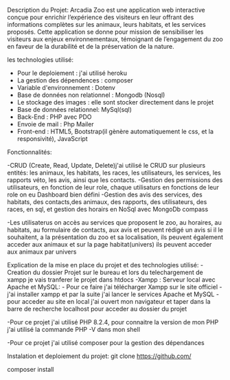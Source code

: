 Description du Projet:
Arcadia Zoo est une application web interactive conçue pour enrichir l’expérience des visiteurs en leur offrant des informations complètes sur les animaux, leurs habitats, et les services proposés. Cette application se donne pour mission de sensibiliser les visiteurs aux enjeux environnementaux, témoignant de l’engagement du zoo en faveur de la durabilité et de la préservation de la nature.

les technologies utilisé:

-   Pour le deploiement : j'ai utilisé heroku
-   La gestion des dépendences : composer
-   Variable d'environnement : Dotenv
-   Base de données non relationnel : Mongodb (Nosql)
-   Le stockage des images : elle sont stocker directement dans le projet
-   Base de données relationnel: MySql(sql)
-   Back-End : PHP avec PDO
-   Envoie de mail : Php Mailer
-   Front-end : HTML5, Bootstrap(il gènère automatiquement le css, et la responsivité), JavaScript


Fonctionnalités:

-CRUD (Create, Read, Update, Delete)j'ai utilisé le CRUD sur plusieurs entités: les animaux, les habitats, les races, les utilisateurs, les services, les rapports véto, les avis, ainsi que les contacts.
-Gestion des permissions des utilisateurs, en fonction de leur role, chaque utilisaturs en fonctions de leur role on eu Dashboard bien défini
-Gestion des avis des services, des habitats, des contacts,des animaux, des rapports, des utilisateurs, des races, en sql, et gestion des horairs en NoSql avec MongoDb compass

-Les utilisaterus on accès au services que proposent le zoo, au horaires, au habitats, au formulaire de contacts, aux avis et peuvent rédigé un avis si il le souhaitent, a la présentation du zoo et sa localisation, ils peuvent également acceder aux animaux et sur la page habitat(univers) ils peuvent acceder aux animaux par univers

Explication de la mise en place du projet et des technologies utilisé:
-Creation du dossier Projet sur le bureau et lors du telechargement de xampp je vais tranferer le projet dans htdocs
-Xampp : Serveur local avec Apache et MySQL:
    - Pour ce faire j'ai télécharger Xampp sur le site officiel
    - j'ai installer xampp  et par la suite j'ai lancer le services Apache et MySQL
    - pour acceder au site en local j'ai ouvert mon navigateur et taper dans la barre de recherche localhost pour acceder au dossier du projet

-Pour ce projet j'ai utilisé PHP 8.2.4, pour connaitre la version de mon PHP j'ai utilisé la commande PHP -V dans mon shell

-Pour ce projet j'ai utilisé composer pour la gestion des dépendances


Instalation et deploiement du projet:
git clone https://github.com/

composer install






